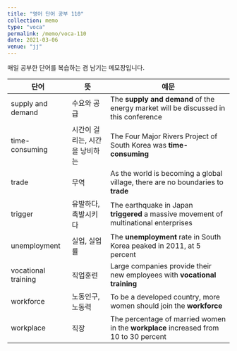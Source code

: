 ```yaml
---
title: "영어 단어 공부 110"
collection: memo
type: "voca"
permalink: /memo/voca-110
date: 2021-03-06
venue: "jj"
---
```


매일 공부한 단어를 복습하는 겸 남기는 메모장입니다.

| 단어 | 뜻 | 예문 | 
| --------         | ------ | ------------------------------------------------------------ |
| supply and demand | 수요와 공급 | The **supply and demand** of the energy market will be discussed in this conference |
| time-consuming | 시간이 걸리는, 시간을 낭비하는 | The Four Major Rivers Project of South Korea was **time-consuming** |
| trade | 무역 | As the world is becoming a global village, there are no boundaries to **trade** |
| trigger | 유발하다, 촉발시키다 | The earthquake in Japan **triggered** a massive movement of multinational enterprises |
| unemployment | 실업, 실업률 | The **unemployment** rate in South Korea peaked in 2011, at 5 percent |
| vocational training | 직업훈련 | Large companies provide their new employees with **vocational training** |
| workforce | 노동인구, 노동력 | To be a developed country, more women should join the **workforce** |
| workplace | 직장 | The percentage of married women in the **workplace** increased from 10 to 30 percent |

























































